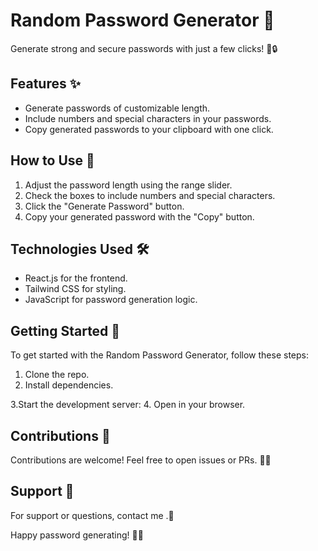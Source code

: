 # Random Password Generator 🎉

Generate strong and secure passwords with just a few clicks! 💪🔒

## Features ✨

- Generate passwords of customizable length.
- Include numbers and special characters in your passwords.
- Copy generated passwords to your clipboard with one click.

## How to Use 🚀

1. Adjust the password length using the range slider.
2. Check the boxes to include numbers and special characters.
3. Click the "Generate Password" button.
4. Copy your generated password with the "Copy" button.

## Technologies Used 🛠

- React.js for the frontend.
- Tailwind CSS for styling.
- JavaScript for password generation logic.

## Getting Started 🌟

To get started with the Random Password Generator, follow these steps:
1. Clone the repo.
2. Install dependencies.

3.Start the development server:
4. Open in your browser.

## Contributions 🙌

Contributions are welcome! Feel free to open issues or PRs. 🚀🌟

## Support 📧

For support or questions, contact me .🤝

Happy password generating! 🎊😄
